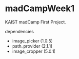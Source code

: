 # madCampWeek1
KAIST madCamp First Project.


dependencies
- image_picker (1.0.5)
- path_provider (2.1.1)
- image_cropper (5.0.1)
